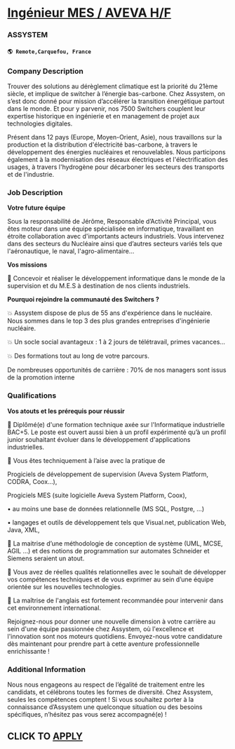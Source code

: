 # [Ingénieur MES / AVEVA H/F](https://www.remotewlb.com/apply/ingenieur-mes-aveva-h-f)  
### ASSYSTEM  
#### `🌎 Remote,Carquefou, France`  

### **Company Description**

Trouver des solutions au dérèglement climatique est la priorité du 21ème siècle, et implique de switcher à l’énergie bas-carbone. Chez Assystem, on s’est donc donné pour mission d’accélérer la transition énergétique partout dans le monde. Et pour y parvenir, nos 7500 Switchers couplent leur expertise historique en ingénierie et en management de projet aux technologies digitales.

Présent dans 12 pays (Europe, Moyen-Orient, Asie), nous travaillons sur la production et la distribution d'électricité bas-carbone, à travers le développement des énergies nucléaires et renouvelables. Nous participons également à la modernisation des réseaux électriques et l'électrification des usages, à travers l'hydrogène pour décarboner les secteurs des transports et de l'industrie.

###  **Job Description**

 **Votre future équipe**

Sous la responsabilité de Jérôme, Responsable d’Activité Principal, vous êtes moteur dans une équipe spécialisée en informatique, travaillant en étroite collaboration avec d'importants acteurs industriels. Vous intervenez dans des secteurs du Nucléaire ainsi que d’autres secteurs variés tels que l'aéronautique, le naval, l'agro-alimentaire…

 **Vos missions**

🔹 Concevoir et réaliser le développement informatique dans le monde de la supervision et du M.E.S à destination de nos clients industriels.

**Pourquoi rejoindre la communauté des Switchers ?**

💥 Assystem dispose de plus de 55 ans d'expérience dans le nucléaire. Nous sommes dans le top 3 des plus grandes entreprises d'ingénierie nucléaire.

💥 Un socle social avantageux : 1 à 2 jours de télétravail, primes vacances…

💥 Des formations tout au long de votre parcours.

De nombreuses opportunités de carrière : 70% de nos managers sont issus de la promotion interne

###  **Qualifications**

 **Vos atouts et les prérequis pour réussir**

🔹 Diplômé(e) d'une formation technique axée sur l'Informatique industrielle BAC+5. Le poste est ouvert aussi bien à un profil expérimenté qu’à un profil junior souhaitant évoluer dans le développement d'applications industrielles.

🔹 Vous êtes techniquement à l’aise avec la pratique de

Progiciels de développement de supervision (Aveva System Platform, CODRA, Coox…),

Progiciels MES (suite logicielle Aveva System Platform, Coox),

• au moins une base de données relationnelle (MS SQL, Postgre, …)

• langages et outils de développement tels que Visual.net, publication Web, Java, XML,

🔹 La maitrise d’une méthodologie de conception de système (UML, MCSE, AGIL …) et des notions de programmation sur automates Schneider et Siemens seraient un atout.

🔹 Vous avez de réelles qualités relationnelles avec le souhait de développer vos compétences techniques et de vous exprimer au sein d’une équipe orientée sur les nouvelles technologies.

🔹 La maîtrise de l'anglais est fortement recommandée pour intervenir dans cet environnement international.

Rejoignez-nous pour donner une nouvelle dimension à votre carrière au sein d'une équipe passionnée chez Assystem, où l'excellence et l'innovation sont nos moteurs quotidiens. Envoyez-nous votre candidature dès maintenant pour prendre part à cette aventure professionnelle enrichissante !

###  **Additional Information**

Nous nous engageons au respect de l’égalité de traitement entre les candidats, et célébrons toutes les formes de diversité. Chez Assystem, seules les compétences comptent ! Si vous souhaitez porter à la connaissance d’Assystem une quelconque situation ou des besoins spécifiques, n’hésitez pas vous serez accompagné(e) !

  
## CLICK TO [APPLY](https://www.remotewlb.com/apply/ingenieur-mes-aveva-h-f)

